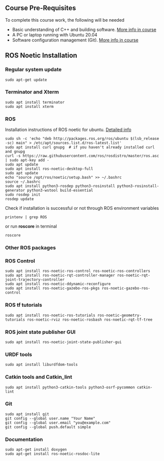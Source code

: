 ## Course Pre-Requisites

To complete this course work, the following will be needed
- Basic understanding of C++ and building software. [More info in course](https://sir.upc.edu/projects/rostutorials2021-22/2-development_tools/index.html#programming)
- A PC or laptop running with Ubuntu 20.04
- Software configuration management (Git). [More info in course](https://sir.upc.edu/projects/rostutorials2021-22/2-development_tools/index.html#version-control-using-git) 

## ROS Noetic Installation

### Regular system update
```
sudo apt-get update
````

### Terminator and Xterm
```
sudo apt install terminator
sudo apt install xterm
```

### ROS

Installation instructions of ROS noetic for ubuntu. [Detailed info](http://wiki.ros.org/noetic/Installation/Ubuntu)

```
sudo sh -c 'echo "deb http://packages.ros.org/ros/ubuntu $(lsb_release -sc) main" > /etc/apt/sources.list.d/ros-latest.list'
sudo apt install curl gnupg  # if you haven't already installed curl and gnupg
curl -s https://raw.githubusercontent.com/ros/rosdistro/master/ros.asc | sudo apt-key add -
sudo apt update
sudo apt install ros-noetic-desktop-full
sudo apt update
echo "source /opt/ros/noetic/setup.bash" >> ~/.bashrc
source ~/.bashrc
sudo apt install python3-rosdep python3-rosinstall python3-rosinstall-generator python3-wstool build-essential
sudo rosdep init
rosdep update
```

Check if installation is successful or not through ROS environment variables
```
printenv | grep ROS
```

or run **roscore** in terminal
```
roscore
```

### Other ROS packages

### ROS Control
```
sudo apt install ros-noetic-ros-control ros-noetic-ros-controllers
sudo apt install ros-noetic-rqt-controller-manager ros-noetic-rqt-joint-trajectory-controller
sudo apt install ros-noetic-ddynamic-reconfigure
sudo apt install ros-noetic-gazebo-ros-pkgs ros-noetic-gazebo-ros-control
```

### ROS tf tutorials
```
sudo apt install ros-noetic-ros-tutorials ros-noetic-geometry-tutorials ros-noetic-rviz ros-noetic-rosbash ros-noetic-rqt-tf-tree
```

### ROS joint state publisher GUI
```
sudo apt install ros-noetic-joint-state-publisher-gui
```

### URDF tools
```
sudo apt install liburdfdom-tools
```

### Catkin tools and Catkin_lint
```
sudo apt install python3-catkin-tools python3-osrf-pycommon catkin-lint
```

### Git
```
sudo apt install git
git config --global user.name "Your Name"
git config --global user.email "you@example.com"
git config --global push.default simple
```

### Documentation
```
sudo apt-get install doxygen
sudo apt-get install ros-noetic-rosdoc-lite
```
